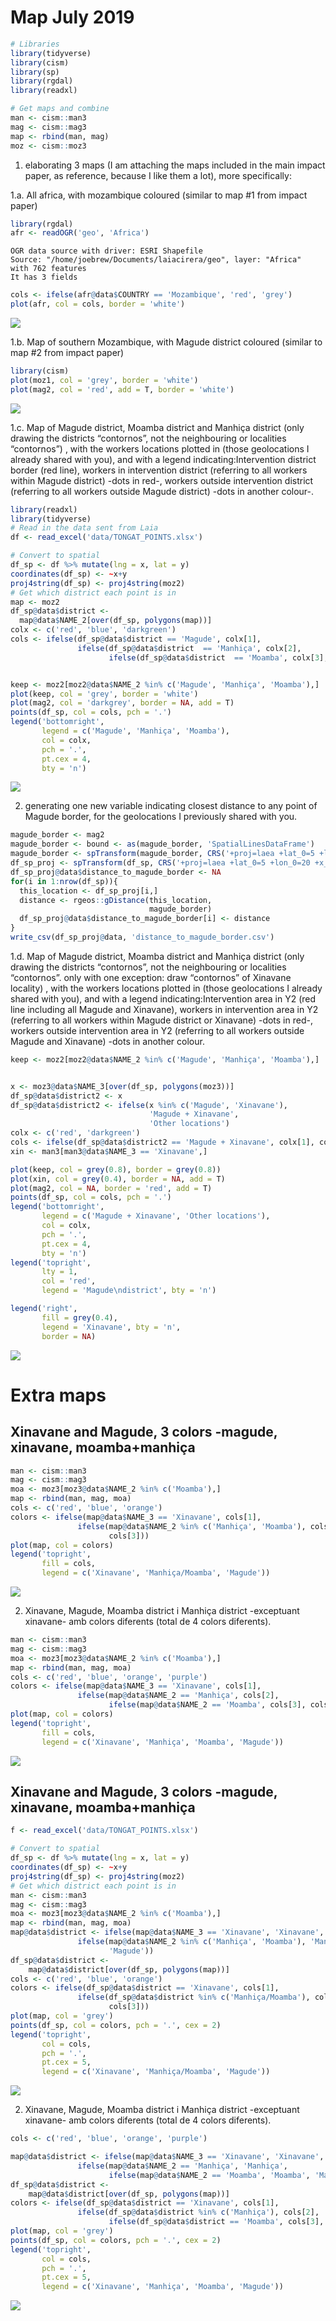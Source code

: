 Map July 2019
================

``` r
# Libraries
library(tidyverse)
library(cism)
library(sp)
library(rgdal)
library(readxl)

# Get maps and combine
man <- cism::man3
mag <- cism::mag3
map <- rbind(man, mag)
moz <- cism::moz3
```

1)  elaborating 3 maps (I am attaching the maps included in the main
    impact paper, as reference, because I like them a lot), more
    specifically:

1.a. All africa, with mozambique coloured (similar to map \#1 from
impact paper)

``` r
library(rgdal)
afr <- readOGR('geo', 'Africa')
```

    OGR data source with driver: ESRI Shapefile 
    Source: "/home/joebrew/Documents/laiacirera/geo", layer: "Africa"
    with 762 features
    It has 3 fields

``` r
cols <- ifelse(afr@data$COUNTRY == 'Mozambique', 'red', 'grey')
plot(afr, col = cols, border = 'white')
```

![](figures/unnamed-chunk-2-1.png)<!-- -->

1.b. Map of southern Mozambique, with Magude district coloured (similar
to map \#2 from impact paper)

``` r
library(cism)
plot(moz1, col = 'grey', border = 'white')
plot(mag2, col = 'red', add = T, border = 'white')
```

![](figures/unnamed-chunk-3-1.png)<!-- -->

1.c. Map of Magude district, Moamba district and Manhiça district (only
drawing the districts “contornos”, not the neighbouring or localities
“contornos”) , with the workers locations plotted in (those
geolocations I already shared with you), and with a legend
indicating:Intervention district border (red line), workers in
intervention district (referring to all workers within Magude district)
-dots in red-, workers outside intervention district (referring to all
workers outside Magude district) -dots in another colour-.

``` r
library(readxl)
library(tidyverse)
# Read in the data sent from Laia
df <- read_excel('data/TONGAT_POINTS.xlsx')

# Convert to spatial
df_sp <- df %>% mutate(lng = x, lat = y)
coordinates(df_sp) <- ~x+y
proj4string(df_sp) <- proj4string(moz2)
# Get which district each point is in
map <- moz2
df_sp@data$district <- 
  map@data$NAME_2[over(df_sp, polygons(map))]
colx <- c('red', 'blue', 'darkgreen')
cols <- ifelse(df_sp@data$district == 'Magude', colx[1],
               ifelse(df_sp@data$district  == 'Manhiça', colx[2],
                      ifelse(df_sp@data$district  == 'Moamba', colx[3], NA)))


keep <- moz2[moz2@data$NAME_2 %in% c('Magude', 'Manhiça', 'Moamba'),]
plot(keep, col = 'grey', border = 'white')
plot(mag2, col = 'darkgrey', border = NA, add = T)
points(df_sp, col = cols, pch = '.')
legend('bottomright',
       legend = c('Magude', 'Manhiça', 'Moamba'),
       col = colx,
       pch = '.',
       pt.cex = 4,
       bty = 'n')
```

![](figures/unnamed-chunk-4-1.png)<!-- -->

2)  generating one new variable indicating closest distance to any point
    of Magude border, for the geolocations I previously shared with you.

<!-- end list -->

``` r
magude_border <- mag2
magude_border <- bound <- as(magude_border, 'SpatialLinesDataFrame')
magude_border <- spTransform(magude_border, CRS('+proj=laea +lat_0=5 +lon_0=20 +x_0=0 +y_0=0 +datum=WGS84 +units=m +no_defs'))
df_sp_proj <- spTransform(df_sp, CRS('+proj=laea +lat_0=5 +lon_0=20 +x_0=0 +y_0=0 +datum=WGS84 +units=m +no_defs'))
df_sp_proj@data$distance_to_magude_border <- NA
for(i in 1:nrow(df_sp)){
  this_location <- df_sp_proj[i,]
  distance <- rgeos::gDistance(this_location,
                               magude_border)
  df_sp_proj@data$distance_to_magude_border[i] <- distance
}
write_csv(df_sp_proj@data, 'distance_to_magude_border.csv')
```

1.d. Map of Magude district, Moamba district and Manhiça district (only
drawing the districts “contornos”, not the neighbouring or localities
“contornos”. only with one exception: draw “contornos” of Xinavane
locality) , with the workers locations plotted in (those geolocations I
already shared with you), and with a legend indicating:Intervention area
in Y2 (red line including all Magude and Xinavane), workers in
intervention area in Y2 (referring to all workers within Magude district
or Xinavane) -dots in red-, workers outside intervention area in Y2
(referring to all workers outside Magude and Xinavane) -dots in another
colour.

``` r
keep <- moz2[moz2@data$NAME_2 %in% c('Magude', 'Manhiça', 'Moamba'),]


x <- moz3@data$NAME_3[over(df_sp, polygons(moz3))]
df_sp@data$district2 <- x
df_sp@data$district2 <- ifelse(x %in% c('Magude', 'Xinavane'),
                               'Magude + Xinavane',
                               'Other locations')
colx <- c('red', 'darkgreen')
cols <- ifelse(df_sp@data$district2 == 'Magude + Xinavane', colx[1], colx[2])
xin <- man3[man3@data$NAME_3 == 'Xinavane',]

plot(keep, col = grey(0.8), border = grey(0.8))
plot(xin, col = grey(0.4), border = NA, add = T)
plot(mag2, col = NA, border = 'red', add = T)
points(df_sp, col = cols, pch = '.')
legend('bottomright',
       legend = c('Magude + Xinavane', 'Other locations'),
       col = colx,
       pch = '.',
       pt.cex = 4,
       bty = 'n')
legend('topright',
       lty = 1,
       col = 'red',
       legend = 'Magude\ndistrict', bty = 'n')

legend('right',
       fill = grey(0.4),
       legend = 'Xinavane', bty = 'n',
       border = NA)
```

![](figures/unnamed-chunk-6-1.png)<!-- -->

# Extra maps

## Xinavane and Magude, 3 colors -magude, xinavane, moamba+manhiça

``` r
man <- cism::man3
mag <- cism::mag3
moa <- moz3[moz3@data$NAME_2 %in% c('Moamba'),]
map <- rbind(man, mag, moa)
cols <- c('red', 'blue', 'orange')
colors <- ifelse(map@data$NAME_3 == 'Xinavane', cols[1],
               ifelse(map@data$NAME_2 %in% c('Manhiça', 'Moamba'), cols[2],
                      cols[3]))
plot(map, col = colors)
legend('topright',
       fill = cols,
       legend = c('Xinavane', 'Manhiça/Moamba', 'Magude'))
```

![](figures/unnamed-chunk-7-1.png)<!-- -->

2)  Xinavane, Magude, Moamba district i Manhiça district -exceptuant
    xinavane- amb colors diferents (total de 4 colors diferents).

<!-- end list -->

``` r
man <- cism::man3
mag <- cism::mag3
moa <- moz3[moz3@data$NAME_2 %in% c('Moamba'),]
map <- rbind(man, mag, moa)
cols <- c('red', 'blue', 'orange', 'purple')
colors <- ifelse(map@data$NAME_3 == 'Xinavane', cols[1],
               ifelse(map@data$NAME_2 == 'Manhiça', cols[2],
                      ifelse(map@data$NAME_2 == 'Moamba', cols[3], cols[4])))
plot(map, col = colors)
legend('topright',
       fill = cols,
       legend = c('Xinavane', 'Manhiça', 'Moamba', 'Magude'))
```

![](figures/unnamed-chunk-8-1.png)<!-- -->

## Xinavane and Magude, 3 colors -magude, xinavane, moamba+manhiça

``` r
f <- read_excel('data/TONGAT_POINTS.xlsx')

# Convert to spatial
df_sp <- df %>% mutate(lng = x, lat = y)
coordinates(df_sp) <- ~x+y
proj4string(df_sp) <- proj4string(moz2)
# Get which district each point is in
man <- cism::man3
mag <- cism::mag3
moa <- moz3[moz3@data$NAME_2 %in% c('Moamba'),]
map <- rbind(man, mag, moa)
map@data$district <- ifelse(map@data$NAME_3 == 'Xinavane', 'Xinavane',
               ifelse(map@data$NAME_2 %in% c('Manhiça', 'Moamba'), 'Manhiça/Moamba',
                      'Magude'))
df_sp@data$district <- 
    map@data$district[over(df_sp, polygons(map))]
cols <- c('red', 'blue', 'orange')
colors <- ifelse(df_sp@data$district == 'Xinavane', cols[1],
               ifelse(df_sp@data$district %in% c('Manhiça/Moamba'), cols[2],
                      cols[3]))
plot(map, col = 'grey')
points(df_sp, col = colors, pch = '.', cex = 2)
legend('topright',
       col = cols,
       pch = '.',
       pt.cex = 5,
       legend = c('Xinavane', 'Manhiça/Moamba', 'Magude'))
```

![](figures/unnamed-chunk-9-1.png)<!-- -->

2)  Xinavane, Magude, Moamba district i Manhiça district -exceptuant
    xinavane- amb colors diferents (total de 4 colors diferents).

<!-- end list -->

``` r
cols <- c('red', 'blue', 'orange', 'purple')

map@data$district <- ifelse(map@data$NAME_3 == 'Xinavane', 'Xinavane',
               ifelse(map@data$NAME_2 == 'Manhiça', 'Manhiça',
                      ifelse(map@data$NAME_2 == 'Moamba', 'Moamba', 'Magude')))
df_sp@data$district <- 
    map@data$district[over(df_sp, polygons(map))]
colors <- ifelse(df_sp@data$district == 'Xinavane', cols[1],
               ifelse(df_sp@data$district %in% c('Manhiça'), cols[2],
                      ifelse(df_sp@data$district == 'Moamba', cols[3], cols[4])))
plot(map, col = 'grey')
points(df_sp, col = colors, pch = '.', cex = 2)
legend('topright',
       col = cols,
       pch = '.',
       pt.cex = 5,
       legend = c('Xinavane', 'Manhiça', 'Moamba', 'Magude'))
```

![](figures/unnamed-chunk-10-1.png)<!-- -->
